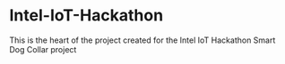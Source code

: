 Intel-IoT-Hackathon
===================

This is the heart of the project created for the Intel IoT Hackathon Smart Dog Collar project
